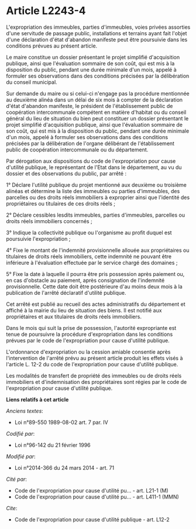 # Article L2243-4

L'expropriation des immeubles, parties d'immeubles, voies privées assorties d'une servitude de passage public, installations
et terrains ayant fait l'objet d'une déclaration d'état d'abandon manifeste peut être poursuivie dans les conditions prévues
au présent article. 

Le maire constitue un dossier présentant le projet simplifié d'acquisition publique, ainsi que l'évaluation sommaire de son
coût, qui est mis à la disposition du public, pendant une durée minimale d'un mois, appelé à formuler ses observations dans
des conditions précisées par la délibération du conseil municipal. 

Sur demande du maire ou si celui-ci n'engage pas la procédure mentionnée au deuxième alinéa dans un délai de six mois à
compter de la déclaration d'état d'abandon manifeste, le président de l'établissement public de coopération intercommunale
compétent en matière d'habitat ou du conseil général du lieu de situation du bien peut constituer un dossier présentant le
projet simplifié d'acquisition publique, ainsi que l'évaluation sommaire de son coût, qui est mis à la disposition du public,
pendant une durée minimale d'un mois, appelé à formuler ses observations dans des conditions précisées par la délibération de
l'organe délibérant de l'établissement public de coopération intercommunale ou du département.

Par dérogation aux dispositions du code de l'expropriation pour cause d'utilité publique, le représentant de l'Etat dans le
département, au vu du dossier et des observations du public, par arrêté : 

1° Déclare l'utilité publique du projet mentionné aux deuxième ou troisième alinéas et détermine la liste des immeubles ou
parties d'immeubles, des parcelles ou des droits réels immobiliers à exproprier ainsi que l'identité des propriétaires ou
titulaires de ces droits réels ; 

2° Déclare cessibles lesdits immeubles, parties d'immeubles, parcelles ou droits réels immobiliers concernés ; 

3° Indique la collectivité publique ou l'organisme au profit duquel est poursuivie l'expropriation ; 

4° Fixe le montant de l'indemnité provisionnelle allouée aux propriétaires ou titulaires de droits réels immobiliers, cette
indemnité ne pouvant être inférieure à l'évaluation effectuée par le service chargé des domaines ; 

5° Fixe la date à laquelle il pourra être pris possession après paiement ou, en cas d'obstacle au paiement, après
consignation de l'indemnité provisionnelle. Cette date doit être postérieure d'au moins deux mois à la publication de
l'arrêté déclaratif d'utilité publique. 

Cet arrêté est publié au recueil des actes administratifs du département et affiché à la mairie du lieu de situation des
biens. Il est notifié aux propriétaires et aux titulaires de droits réels immobiliers. 

Dans le mois qui suit la prise de possession, l'autorité expropriante est tenue de poursuivre la procédure d'expropriation
dans les conditions prévues par le code de l'expropriation pour cause d'utilité publique. 

L'ordonnance d'expropriation ou la cession amiable consentie après l'intervention de l'arrêté prévu au présent article
produit les effets visés à l'article L. 12-2 du code de l'expropriation pour cause d'utilité publique. 

Les modalités de transfert de propriété des immeubles ou de droits réels immobiliers et d'indemnisation des propriétaires
sont régies par le code de l'expropriation pour cause d'utilité publique.

**Liens relatifs à cet article**

_Anciens textes_:

  - Loi n°89-550 1989-08-02 art. 7 par. IV

_Codifié par_:

  - Loi n°96-142 du 21 février 1996

_Modifié par_:

  - Loi n°2014-366 du 24 mars 2014 - art. 71

_Cité par_:

  - Code de l'expropriation pour cause d'utilité pu... - art. L21-1 (M)
  - Code de l'expropriation pour cause d'utilité pu... - art. L411-1 (MMN)

_Cite_:

  - Code de l'expropriation pour cause d'utilité publique - art. L12-2
